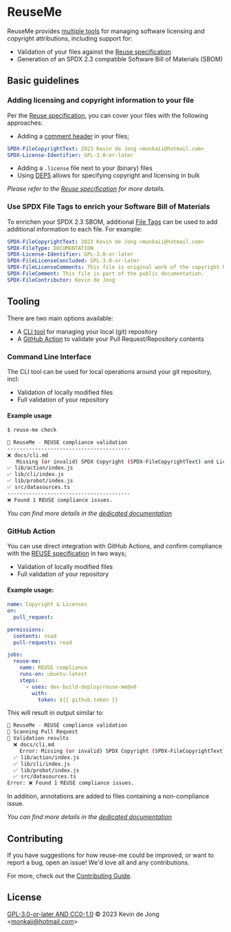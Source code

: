 <!-- 
SPDX-FileCopyrightText: 2023 Kevin de Jong <monkaii@hotmail.com>

SPDX-License-Identifier: GPL-3.0-or-later
-->

# ReuseMe

ReuseMe provides [multiple tools](#tooling) for managing software licensing and copyright attributions, including support for:

* Validation of your files against the [Reuse specification]
* Generation of an SPDX 2.3 compatible Software Bill of Materials (SBOM)

## Basic guidelines
### Adding licensing and copyright information to your file
Per the [Reuse specification], you can cover your files with the following approaches:

- Adding a [comment header](#https://reuse.software/spec/#comment-headers) in your files;
<!-- REUSE-IgnoreStart -->
```yaml
SPDX-FileCopyrightText: 2023 Kevin de Jong <monkaii@hotmail.com>
SPDX-License-Identifier: GPL-3.0-or-later
```
<!-- REUSE-IgnoreEnd -->

- Adding a `.license` file next to your (binary) files
- Using [DEP5](https://reuse.software/spec/#dep5) allows for specifying copyright and licensing in bulk

_Please refer to the [Reuse specification] for more details._

### Use SPDX File Tags to enrich your Software Bill of Materials
To enrichen your SPDX 2.3 SBOM, additional [File Tags](https://spdx.github.io/spdx-spec/v2.3/file-tags/) can be used to add additional information to each file. For example:

<!-- REUSE-IgnoreStart -->
```yaml
SPDX-FileCopyrightText: 2023 Kevin de Jong <monkaii@hotmail.com>
SPDX-FileType: DOCUMENTATION
SPDX-License-Identifier: GPL-3.0-or-later
SPDX-FileLicenseConcluded: GPL-3.0-or-later
SPDX-FileLicenseComments: This file is original work of the copyright holder, and therefor the license specified in the file is correct.
SPDX-FileComment: This file is part of the public documentation.
SPDX-FileContributor: Kevin de Jong
```
<!-- REUSE-IgnoreEnd -->

## Tooling

There are two main options available:
* A [CLI tool](#command-line-interface) for managing your local (git) repository
* A [GitHub Action](#github-action) to validate your Pull Request/Repository contents

### Command Line Interface

The CLI tool can be used for local operations around your git repository, incl:

- Validation of locally modified files
- Full validation of your repository

#### Example usage

```sh
$ reuse-me check

📄 ReuseMe - REUSE compliance validation
----------------------------------------
❌ docs/cli.md
   Missing (or invalid) SPDX Copyright (SPDX-FileCopyrightText) and License (SPDX-License-Identifier) statements.
✅ lib/action/index.js
✅ lib/cli/index.js
✅ lib/probot/index.js
✅ src/datasources.ts
----------------------------------------
❌ Found 1 REUSE compliance issues.
```

_You can find more details in the [dedicated documentation](./docs/cli.md)_

### GitHub Action

You can use direct integration with GitHub Actions, and confirm compliance with the [REUSE specification] in two ways;

- Validation of locally modified files
- Full validation of your repository

#### Example usage:

```yaml
name: Copyright & Licenses
on:
  pull_request:

permissions:
  contents: read
  pull-requests: read

jobs:
  reuse-me:
    name: REUSE compliance
    runs-on: ubuntu-latest
    steps:
      - uses: dev-build-deploy/reuse-me@v0
        with:
          token: ${{ github.token }}
```

This will result in output similar to:
```sh
📄 ReuseMe - REUSE compliance validation
🔎 Scanning Pull Request
📝 Validation results
  ❌ docs/cli.md
    Error: Missing (or invalid) SPDX Copyright (SPDX-FileCopyrightText) and License (SPDX-License-Identifier) statements.
  ✅ lib/action/index.js
  ✅ lib/cli/index.js
  ✅ lib/probot/index.js
  ✅ src/datasources.ts
Error: ❌ Found 1 REUSE compliance issues.
```

In addition, annotations are added to files containing a non-compliance issue.

_You can find more details in the [dedicated documentation](./docs/github-action.md)_

## Contributing

If you have suggestions for how reuse-me could be improved, or want to report a bug, open an issue! We'd love all and any contributions.

For more, check out the [Contributing Guide](CONTRIBUTING.md).

## License

[GPL-3.0-or-later AND CC0-1.0](LICENSE) © 2023 Kevin de Jong \<monkaii@hotmail.com\>

[Reuse specification]: https://reuse.software/spec/
